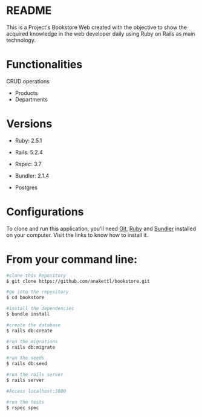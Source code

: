 # README

This is a Project's Bookstore Web  created with the objective to show the acquired knowledge in the web developer daily using Ruby on Rails as main technology.

# Functionalities
  CRUD operations
   - Products
   - Departments

# Versions

* Ruby: 2.5.1

* Rails: 5.2.4

* Rspec: 3.7

* Bundler: 2.1.4

* Postgres

# Configurations
To clone and run this application, you'll need [Git](https://docs.github.com/en/github/getting-started-with-github/set-up-git), [Ruby](https://www.ruby-lang.org/en/documentation/installation/) and [Bundler](https://bundler.io/) installed on your computer.
Visit the links to know how to install it.

# From your command line:
``` bash
#clone this Repository
$ git clone https://github.com/anakettl/bookstore.git

#go into the repository
$ cd bookstore

#install the dependencies
$ bundle install

#create the database
$ rails db:create

#run the migrations
$ rails db:migrate

#run the seeds
$ rails db:seed

#run the rails server
$ rails server

#Access localhost:3000

#run the tests
$ rspec spec
```
